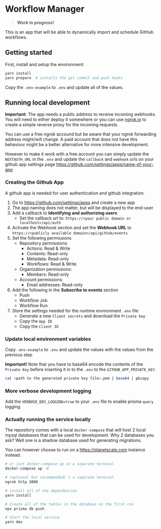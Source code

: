 # Workflow Manager

> **Work in progress!**

This is an app that will be able to dynamically import and schedule GitHub workflows.

## Getting started

First, install and setup the environment:

```bash
yarn install
yarn prepare  # installs the git commit and push hooks
```

Copy the `.env-example` to `.env` and update all of the values.

## Running local development

**Important**: The app needs a public address to receive incoming webhooks. You will need to either deploy it somewhere or you can use [ngrok.io](https://ngrok.io) to create a simple reverse proxy for the incoming requests.

You can use a free ngrok accound but be aware that your ngrok forwarding address might/will change. A paid account that does not have this behaviour might be a better alternative for more intensive development.  

However to make it work with a free account you can simply update the `NEXTAUTH_URL` in the `.env` and update the `callback` and `webhook` urls on your github app settings page <https://github.com/settings/apps/name-of-your-app>

### Creating the Github App

A github app is needed for user authentication and github integration.

1. Go to <https://github.com/settings/apps> and create a new app
2. The app naming does not matter, but will be displayed to the end-user
3. Add a callback to **Identifying and authorizing users**
    - Set the callback url to: `https://<your public domain or localhost>/api/auth`
4. Activate the Webhook section and set the **Webhook URL** to `https://<publicly available domain>/api/github/events`
5. Set the following permissions
    - Repository permissions:
        - Actions: Read & Write
        - Contents: Read-only
        - Metadata: Read-only
        - Workflows: Read & Write
    - Organization permissions:
        - Members: Read-only
    - Account permissions:
        - Email addresses: Read-only
6. Add the following in the **Subscribe to events** section
    - Push
    - Workflow Job
    - Workflow Run
7. Store the settings needed for the runtime environment `.env` file
    - Generate a new `Client secrets` and download the `Private key`
    - Copy the `App ID`
    - Copy the `Client ID`

### Update local environment variables

Copy `.env-example` to `.env` and update the values with the values from the previous step

**Important!** Note that you have to base64 encode the contents of the `Private Key` before inserting it in to the `.env` to the `GITHUB_APP_PRIVATE_KEY`.

```bash
cat <path to the generated private key file>.pem | base64 | pbcopy
```

### More verbose development logging

Add the `VERBOSE_DEV_LOGGING=true` to your `.env` file to enable prisma `query` logging.

### Actually running the service locally

The repository comes with a local `docker-compose` that will host 2 local mysql databases that can be used for development. Why 2 databases you ask? Well one is a shadow database used for generating migrations.

You can however choose to run on a <https://planetscale.com> instance instead.

```bash
# or just docker-compose up in a separate terminal  
docker-compose up -d

# (optional but recommended) i a separate terminal
ngrok http 3000

# install all of the dependencies
yarn install

# Create all of the tables in the database on the first run
npx prisma db push

# Start the local service
yarn dev 
```

